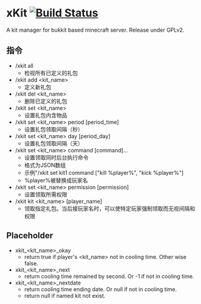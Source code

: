 # xKit [![Build Status](http://ci.mengcraft.com:8080/job/xKit/badge/icon)](http://ci.mengcraft.com:8080/job/xKit/)
A kit manager for bukkit based minecraft server. Release under GPLv2.

## 指令
- /xkit all
  - 检视所有已定义的礼包
- /xkit add <kit_name>
  - 定义新礼包
- /xkit del <kit_name>
  - 删除已定义的礼包
- /xkit set <kit_name>
  - 设置礼包内含物品
- /xkit set <kit_name> period \[period_time]
  - 设置礼包领取间隔（秒）
- /xkit set <kit_name> day \[period_day]
  - 设置礼包领取间隔（天）
- /xkit set <kit_name> command \[command]...
  - 设置领取同时后台执行命令
  - 格式为JSON数组
  - 示例"/xkit set kit1 command \["kill %player%", "kick %player%"]
  - %player%被替换成玩家名
- /xkit set <kit_name> permission \[permission]
  - 设置领取所需权限
- /xkit kit <kit_name> \[player_name]
  - 领取指定礼包。当后接玩家名时，可以使特定玩家强制领取而无视间隔和权限

## Placeholder
- xkit_<kit_name>_okay
  - return true if player's <kit_name> not in cooling time. Other wise false.
- xkit_<kit_name>_next
  - return cooling time remained by second. Or -1 if not in cooling time.
- xkit_<kit_name>_nextdate
  - return cooling time ending date. Or null if not in cooling time.
  - return null if named kit not exist.
